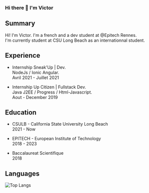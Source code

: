 ### Hi there 👋 I'm Victor

## Summary
Hi! I'm Victor. I'm a french and a dev student at @Epitech Rennes.  
I'm currently student at CSU Long Beach as an internationnal student.  

## Experience

* Internship Sneak'Up | Dev.  
NodeJs / Ionic Angular.  
Avril 2021 - Juillet 2021  

* Internship Up Citizen | Fullstack Dev.   
Java J2EE / Progress / Html-Javascript.  
Aout - December 2019  


## Education

* CSULB - California State University Long Beach  
2021 - Now 

* EPITECH - European Institute of Technology  
2018 - 2023 
  
*   Baccalaureat Scientifique  
2018 

## Languages 
![Top Langs](https://github-readme-stats.vercel.app/api/top-langs/?username=Dleyzzex&theme=graywhite&layout=compact&langs_count=6)
